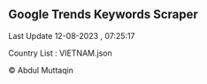 

## Google Trends Keywords Scraper 
 
Last Update 12-08-2023 , 07:25:17

Country List :
VIETNAM.json



© Abdul Muttaqin 
